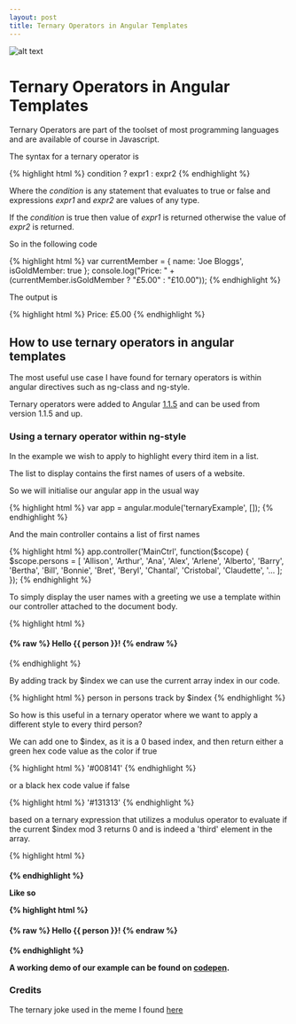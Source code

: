 ```yaml
---
layout: post
title: Ternary Operators in Angular Templates
---
```


![alt text ](http://i.imgur.com/zwRgfKG.jpg, "There are 10 types of people in this world: those who understand ternary, those who don't, and those who thought this was a binary joke")


# Ternary Operators in Angular Templates

Ternary Operators are part of the toolset of most programming languages and are available of course in Javascript.

The syntax for a ternary operator is

{% highlight html %}
condition ? expr1 : expr2
{% endhighlight %}

Where the *condition* is any statement that evaluates to true or false and expressions *expr1* and *expr2* are values of any type.

If the *condition* is true then value of *expr1* is returned otherwise the value of *expr2* is returned.

So in the following code

{% highlight html %}
var currentMember = {
  name: 'Joe Bloggs',
  isGoldMember: true
};
console.log("Price: " + (currentMember.isGoldMember ? "£5.00" : "£10.00"));
{% endhighlight %}

The output is

{% highlight html %}
Price: £5.00
{% endhighlight %}


## How to use ternary operators in angular templates

The most useful use case I have found for ternary operators is within angular directives such as ng-class and ng-style.

Ternary operators were added to Angular [1.1.5](https://github.com/angular/angular.js/commit/6798fec4390a72b7943a49505f8a245b6016c84b) and can be used from version 1.1.5 and up.

### Using a ternary operator within ng-style

In the example we wish to apply to highlight every third item in a list.

The list to display contains the first names of users of a website.

So we will initialise our angular app in the usual way

{% highlight html %}
var app = angular.module('ternaryExample', []);
{% endhighlight %}

And the main controller contains a list of first names

{% highlight html %}
app.controller('MainCtrl', function($scope) {
  $scope.persons = [
    'Allison',
    'Arthur',
    'Ana',
    'Alex',
    'Arlene',
    'Alberto',
    'Barry',
    'Bertha',
    'Bill',
    'Bonnie',
    'Bret',
    'Beryl',
    'Chantal',
    'Cristobal',
    'Claudette',
    '...
    ];
});
{% endhighlight %}

To simply display the user names with a greeting we use a template within our controller attached to the document body.



{% highlight html %}
 <body ng-controller="MainCtrl">
    <div ng-repeat="person in persons">
      <h4>
      {% raw %}
        Hello {{ person }}!
      {% endraw %}
      </h4>
    </div>
  </body>
{% endhighlight %}


By adding track by $index we can use the current array index in our code.

{% highlight html %}
person in persons track by $index
{% endhighlight %}

So how is this useful in a ternary operator where we want to apply a different style to every third person?

We can add one to $index, as it is a 0 based index, and then return either a green hex code value as the color if true

{% highlight html %}
'#008141'
{% endhighlight %}

or a black hex code value if false

{% highlight html %}
'#131313'
{% endhighlight %}

based on a ternary expression that utilizes a modulus operator to evaluate if the current $index mod 3 returns 0 and is indeed a 'third' element in the array. 

{% highlight html %}
<h4 ng-style="{color : ($index + 1) % 3 == 0 ? '#008141' : '#131313'}">
{% endhighlight %}

Like so

{% highlight html %}
 <body ng-controller="MainCtrl">
    <div ng-repeat="person in persons track by $index">
      <h4 ng-style="{color : ($index + 1) % 3 == 0 ? '#008141' : '#131313'}">
        {% raw %}
        Hello {{ person }}!
        {% endraw %}
      </h4>
    </div>
  </body>
{% endhighlight %}


A working demo of our example can be found on [codepen](http://codepen.io/NicholasMurray/pen/MajgQZ).


### Credits

The ternary joke used in the meme I found [here](https://www.allegro.cc/forums/thread/611052/2)